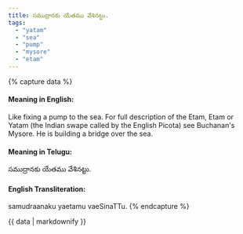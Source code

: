 ```yaml
---
title: సముద్రానకు యేతము వేశినట్టు.
tags:
  - "yatam"
  - "sea"
  - "pump"
  - "mysore"
  - "etam"
---
```


{% capture data %}
#### Meaning in English:
Like fixing a pump to the sea.
For full description of the Etam, Etam or Yatam (the Indian swape called by the English Picota) see Buchanan's Mysore.
He is building a bridge over the sea.

#### Meaning in Telugu:
సముద్రానకు యేతము వేశినట్టు.

#### English Transliteration:
samudraanaku yaetamu vaeSinaTTu.
{% endcapture %}

{{ data | markdownify }}

